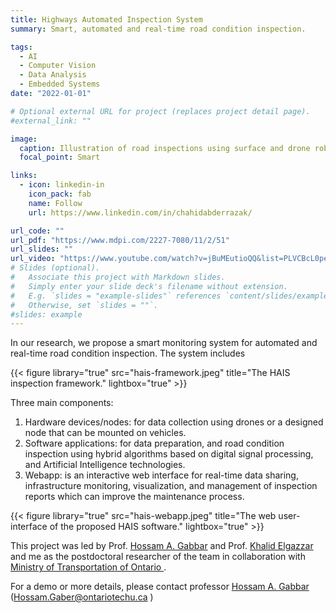 ```yaml
---
title: Highways Automated Inspection System
summary: Smart, automated and real-time road condition inspection.

tags:
  - AI
  - Computer Vision
  - Data Analysis
  - Embedded Systems
date: "2022-01-01"

# Optional external URL for project (replaces project detail page).
#external_link: ""

image:
  caption: Illustration of road inspections using surface and drone robots.
  focal_point: Smart

links:
  - icon: linkedin-in
    icon_pack: fab
    name: Follow
    url: https://www.linkedin.com/in/chahidabderrazak/

url_code: ""
url_pdf: "https://www.mdpi.com/2227-7080/11/2/51"
url_slides: ""
url_video: "https://www.youtube.com/watch?v=jBuMEutioQQ&list=PLVCBcL0peR4LKbsZ0169DHkdjSIMLaQE1"
# Slides (optional).
#   Associate this project with Markdown slides.
#   Simply enter your slide deck's filename without extension.
#   E.g. `slides = "example-slides"` references `content/slides/example-slides.md`.
#   Otherwise, set `slides = ""`.
#slides: example
---
```


In our research, we propose a smart monitoring system for automated and real-time road condition inspection. The system includes

{{< figure library="true" src="hais-framework.jpeg" title="The HAIS inspection framework." lightbox="true" >}}

Three main components:

1. Hardware devices/nodes: for data collection using drones or a designed node that can be mounted on vehicles.
2. Software applications: for data preparation, and road condition inspection using hybrid algorithms based on digital signal processing, and Artificial Intelligence technologies.
3. Webapp: is an interactive web interface for real-time data sharing, infrastructure monitoring, visualization, and management of inspection reports which can improve the maintenance process.

{{< figure library="true" src="hais-webapp.jpeg" title="The web user-interface of the proposed HAIS software." lightbox="true" >}}

This project was led by Prof. [Hossam A. Gabbar](https://hossamgaber.com/) and Prof. [Khalid Elgazzar](https://ontariotechu.ca/experts/feas/khalid-elgazzar.php) and me as the postdoctoral researcher of the team in collaboration with [Ministry of Transportation of Ontario ](https://www.ontario.ca/page/ministry-transportation).

For a demo or more details, please contact professor [Hossam A. Gabbar](https://hossamgaber.com/) (Hossam.Gaber@ontariotechu.ca )
